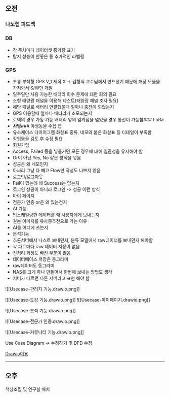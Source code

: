 ## 오전

### 나노랩 피드백
### DB  
- 각 주차마다 데이터셋 증가량 표기  
- 탐지 성능이 안좋은 종 추가적인 라벨링  
### GPS  
- 조류 부착형 GPS V_1 제작 X -> 김형식 교수님께서 만드셨기 때문에 해당 모듈을 가져와서 S/W만 개발  
- 일주일만 사용 가능한 배터리 회수 문제에 대한 회의 필요  
- 소형 태양광 패널을 이용해 테스트(태양광 패널 조사 필요)  
- 해당 패널로 배터리 연결했을때 얼마나 충전이 되었는지  
- GPS 이용할때 얼마나 배터리가 소모되는지  
- 로텍의 경우 가동 가능 배터리 양의 임계점을 넘었을 경우 통신이 가능함### LoRa  
- **사망**### 야생동물 수집 앱  
- 유스케이스 다이어그램 화살표 종류, 네모와 붙은 화살표 등 디테일이 부족함  
- 작업물을 검토 후 수정 필요  
- 회원가입  
- Access, Failed 등을 넣을거면 모든 경우에 대해 일관성을 유지해야 함  
- Or이 아닌 Yes, No 같은 방식을 넣음  
- 성공은 왜 네모인지  
- 아싸리 그냥 다 빼고 Flow만 작성도 나쁘지 않음  
- 로그인/로그아웃  
- Fail이 있는데 왜 Success는 없는지  
- 로그인 성공이 아니라 로그인 -> 성공 이런 방식  
- 마이 페이지  
- 전문가 인증 or은 왜 있는건지  
- AI 기능  
- 업스케일링한 데이터를 왜 사용자에게 보내는지  
- 원본 이미지를 유사종추천으로 가는 이유  
- AI를 어디에 쓰는지  
- 분석기능  
- 추론서버에서 나스로 보내던지, 분류 모델에서 raw데이터를 보내던지 해야함  
- 각 파트마다 raw 데이터 저장이 없음  
- 전처리 과정도 빠진 부분이 많음  
- 데이터베이스 저장은 동그라미  
- raw데이터도 동그라미  
- NAS를 크게 하나 만들어서 한번에 보내는 방법도 생각  
- 서버가 다르면 다른 서버라고 표현 해야 함

![[Usecase-관리자 기능.drawio.png]]


![[Usecase-도감 기능.drawio.png]]
![[Usecase-마이페이지.drawio.png]]

![[Usecase-분석 기능.drawio.png]]

![[Usecase-전문가 인증.drawio.png]]

![[Usecase-커뮤니티 기능.drawio.png]]

Use Case Diagram -> 수정하기 및 DFD 수정

[Drawio이용](https://app.diagrams.net/#G1dkYr4Ak-XCxsTIzOV4N0geuFRltYHBVV)

---

## 오후 

책상조립 및 연구실 배치
